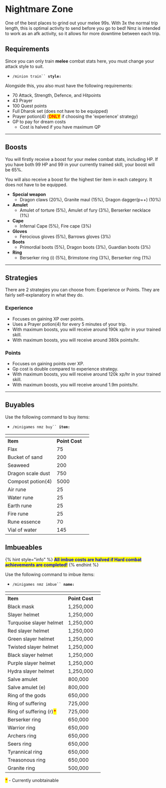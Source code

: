 # Nightmare Zone

One of the best places to grind out your melee 99s. With 3x the normal trip length, this is optimal activity to send before you go to bed! Nmz is intended to work as an afk activity, so it allows for more downtime between each trip.

## Requirements

Since you can only train **melee** combat stats here, you must change your attack style to suit.

* `/minion train`` `**`style:`**

Alongside this, you also must have the following requirements:

* 70 Attack, Strength, Defence, and Hitpoints
* 43 Prayer
* 100 Quest points
* Full Dharok set (does not have to be equipped)
* Prayer potion(4) (<mark style="color:red;">**ONLY**</mark> if choosing the 'experience' strategy)
* GP to pay for dream costs
  * Cost is halved if you have maximum QP

***

## Boosts

You will firstly receive a boost for your melee combat stats, including HP. If you have both 99 HP and 99 in your currently trained skill, your boost will be 65%.

You will also receive a boost for the highest tier item in each category. It does not have to be equipped.

* **Special weapon**
  * Dragon claws (20%), Granite maul (15%), Dragon dagger(p++) (10%)
* **Amulet**
  * Amulet of torture (5%), Amulet of fury (3%), Berserker necklace (1%)
* **Cape**
  * Infernal Cape (5%), Fire cape (3%)
* **Gloves**
  * Ferocious gloves (5%), Barrows gloves (3%)
* **Boots**
  * Primordial boots (5%), Dragon boots (3%), Guardian boots (3%)
* **Ring**
  * Berserker ring (i) (5%), Brimstone ring (3%), Berserker ring (1%)

***

## Strategies

There are 2 strategies you can choose from: Experience or Points. They are fairly self-explanatory in what they do.

### Experience

* Focuses on gaining XP over points.
* Uses a Prayer potion(4) for every 5 minutes of your trip.
* With maximum boosts, you will receive around 190k xp/hr in your trained skill.
* With maximum boosts, you will receive around 380k points/hr.

### Points

* Focuses on gaining points over XP.
* Gp cost is double compared to experience strategy.
* With maximum boosts, you will receive around 120k xp/hr in your trained skill.
* With maximum boosts, you will receive around 1.9m points/hr.

***

## Buyables

Use the following command to buy items:

* `/minigames nmz buy`` `**`item:`**

<table><thead><tr><th></th><th></th><th data-hidden></th></tr></thead><tbody><tr><td><strong>Item</strong></td><td><strong>Point Cost</strong></td><td></td></tr><tr><td>Flax</td><td>75</td><td></td></tr><tr><td>Bucket of sand</td><td>200</td><td></td></tr><tr><td>Seaweed</td><td>200</td><td></td></tr><tr><td>Dragon scale dust</td><td>750</td><td></td></tr><tr><td>Compost potion(4)</td><td>5000</td><td></td></tr><tr><td>Air rune</td><td>25</td><td></td></tr><tr><td>Water rune</td><td>25</td><td></td></tr><tr><td>Earth rune</td><td>25</td><td></td></tr><tr><td>Fire rune</td><td>25</td><td></td></tr><tr><td>Rune essence</td><td>70</td><td></td></tr><tr><td>Vial of water</td><td>145</td><td></td></tr></tbody></table>

## Imbueables

{% hint style="info" %}
<mark style="color:blue;">**All imbue costs are halved if Hard combat achievements are completed!**</mark>
{% endhint %}

Use the following command to imbue items:

* `/minigames nmz imbue`` `**`name:`**

<table><thead><tr><th></th><th></th><th data-hidden></th></tr></thead><tbody><tr><td><strong>Item</strong></td><td><strong>Point Cost</strong></td><td></td></tr><tr><td>Black mask</td><td>1,250,000</td><td></td></tr><tr><td>Slayer helmet</td><td>1,250,000</td><td></td></tr><tr><td>Turquoise slayer helmet</td><td>1,250,000</td><td></td></tr><tr><td>Red slayer helmet</td><td>1,250,000</td><td></td></tr><tr><td>Green slayer helmet</td><td>1,250,000</td><td></td></tr><tr><td>Twisted slayer helmet</td><td>1,250,000</td><td></td></tr><tr><td>Black slayer helmet</td><td>1,250,000</td><td></td></tr><tr><td>Purple slayer helmet</td><td>1,250,000</td><td></td></tr><tr><td>Hydra slayer helmet</td><td>1,250,000</td><td></td></tr><tr><td>Salve amulet</td><td>800,000</td><td></td></tr><tr><td>Salve amulet (e)</td><td>800,000</td><td></td></tr><tr><td>Ring of the gods</td><td>650,000</td><td></td></tr><tr><td>Ring of suffering</td><td>725,000</td><td></td></tr><tr><td>Ring of suffering (r)<mark style="color:red;"><strong>*</strong></mark></td><td>725,000</td><td></td></tr><tr><td>Berserker ring</td><td>650,000</td><td></td></tr><tr><td>Warrior ring</td><td>650,000</td><td></td></tr><tr><td>Archers ring</td><td>650,000</td><td></td></tr><tr><td>Seers ring</td><td>650,000</td><td></td></tr><tr><td>Tyrannical ring</td><td>650,000</td><td></td></tr><tr><td>Treasonous ring</td><td>650,000</td><td></td></tr><tr><td>Granite ring</td><td>500,000</td><td></td></tr></tbody></table>

<mark style="color:red;">**\***</mark> - Currently unobtainable
